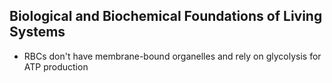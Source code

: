 ## Biological and Biochemical Foundations of Living Systems

- RBCs don't have membrane-bound organelles and rely on glycolysis for ATP production